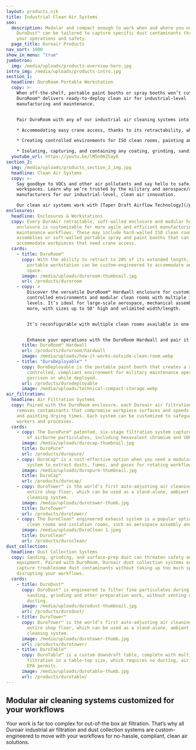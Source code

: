 ```yaml
---
layout: products.njk
title: Industrial Clean Air Systems
seo:
  description: Modular and compact enough to work when and where you need it,
    DuroDust™ can be tailored to capture specific dust contaminants threatening
    your operations and safety.
  page_title: Duroair Products
nav_sort: 1000
show_in_menu: "true"
jumbotron:
  img: /media/uploads/products-overview-hero.jpg
intro_img: /media/uploads/products-intro.jpg
section_1:
  headline: DuroRoom Portable Workstation
  copy: >-
    When off-the-shelf, portable paint booths or spray booths won’t cut it,
    DuroRoom™ delivers ready-to-deploy clean air for industrial-level
    manufacturing and maintenance.


    Pair DuroRoom with any of our industrial air cleaning systems into a portable workstation for:

    * Accommodating easy crane access, thanks to its retractability, which also allows more floor space when not in use.

    * Creating controlled environments for ISO clean rooms, painting and coating, dust collection, welding, additive manufacturing, and more.

    * Isolating, capturing, and containing any coating, grinding, sanding, and adhesive bonding airborne particulates, such as hexavalent chromium.
  youtube_url: https://youtu.be/lM5n06ZSay8
section_2:
  img: /media/uploads/products_section_2_img.jpg
  headline: Clean Air Systems
  copy: >-
    Say goodbye to VOCs and other air pollutants and say hello to safe, clean
    workspaces. Learn why we’re trusted by the military and aerospace/aviation
    manufacturers for our industrial-level, clean air innovation.

    Our clean air systems work with [Taper Draft Airflow Technology](/products/taper-draft-airflow-technology) that goes beyond traditional cross drafts by creating indoor environments that are so clean, they exceed OSHA compliance requirements.
enclosures:
  headline: Enclosures & Workstations
  copy: Every DuroAir retractable, soft-walled enclosure and modular hard-walled
    enclosure is customizable for more agile and efficient manufacturing and
    maintenance workflows. These may include hard-walled ISO clean rooms for
    assemblies or soft-walled portable spray and paint booths that can
    accommodate workpieces that need crane access.
  cards:
    - title: DuroRoom™
      copy: With the ability to retract to 20% of its extended length, the DuroRoom
        portable workstation can be custom-engineered to accommodate any work
        space.
      image: /media/uploads/duroroom-thumbnail.jpg
      url: /products/duroroom
    - copy: >
        Discover the versatile DuroRoom™ Hardwall enclosure for customized,
        controlled environments and modular clean rooms with multiple ISO
        levels. It’s ideal for large-scale aerospace, mechanical assembly, and
        more, with sizes up to 50' high and unlimited width/length.


        It’s reconfigurable with multiple clean rooms available in one hardwall enclosure, with customizable features like windows and doors, blast-proof panels, tailored lighting options, temperature/humidity control, and noise reduction capabilities. 


        Enhance your operations with the DuroRoom Hardwall and pair it with various Duroair™ air filtration systems for optimal performance.
      title: DuroRoom™ Hardwall
      url: /products/duroroom/hardwall
      image: /media/uploads/how-it-works-outside-clean-room.webp
    - title: "DuroDeployable™ "
      copy: DuroDeployable is the portable paint booth that creates a safe,
        controlled, compliant environment for military maintenance operations in
        garrison or while deployed.
      url: /products/durodeployable
      image: /media/uploads/technical-compact-storage.webp
air_filtration:
  headline: Air Filtration Systems
  copy: Paired with the DuroRoom enclosure, each Duroair air filtration system
    removes contaminants that compromise workpiece surfaces and speeds coating
    and painting drying times. Each system can be customized to safeguard
    workers and processes.
  cards:
    - copy: The DuroPure™ patented, six-stage filtration system captures 99+ percent
        of airborne particulates, including hexavalent chromium and VOCs.
      image: /media/uploads/durocap-thumbnail.jpg
      title: DuroPure™
      url: /products/duropure/
    - copy: DuroCap™ is a cost-effective option when you need a modular air filtration
        system to extract dusts, fumes, and gases for rotating workflows.
      image: /media/uploads/duropure-thumbnail.jpg
      title: DuroCap™
      url: /products/durocap/
    - copy: DuroTower™ is the world’s first auto-adjusting air cleaning system for the
        entire shop floor, which can be used as a stand-alone, ambient air
        cleaning system.
      image: /media/uploads/durotower-thumb.jpg
      title: DuroTower™
      url: /products/durotower/
    - copy: The DuroClean™ engineered exhaust system is a popular option for on-demand
        clean rooms and isolation rooms, such as aerospace assembly and welding.
      image: /media/uploads/DuroClean 1.jpeg
      title: DuroClean™
      url: /products/duroclean/
dust_collection:
  headline: Dust Collection Systems
  copy: Sanding, grinding, and surface-prep dust can threaten safety and valuable
    equipment. Paired with DuroRoom, Duroair dust collection systems easily
    capture troublesome dust contaminants without taking up too much space or
    disrupting your workflows.
  cards:
    - title: DuroDust™
      copy: DuroDust™ is engineered to filter fine particulates during welding,
        sanding, grinding and other preparation work, without venting or
        ducting.
      image: /media/uploads/durodust-thumbnail.jpg
      url: /products/durodust/
    - title: DuroTower™
      copy: DuroTower™ is the world’s first auto-adjusting air cleaning system for the
        entire shop floor, which can be used as a stand-alone, ambient air
        cleaning system.
      image: /media/uploads/durotower-thumb.jpg
      url: /products/durotower/
    - title: DuroTable™
      copy: DuroTable™ is a custom downdraft table, complete with multi-stage
        filtration in a table-top size, which requires no ducting, air makeup or
        EPA permits.
      image: /media/uploads/durotable-thumb.jpg
      url: /products/durotable/
---
```


## Modular air cleaning systems customized for your workflows

Your work is far too complex for out-of-the box air filtration. That’s why all Duroair industrial air filtration and dust collection systems are custom-engineered to move with your workflows for no-hassle, compliant, clean air solutions.
